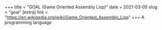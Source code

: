 +++
title = "GOAL (Game Oriented Assembly Lisp)"
date = 2021-03-05
slug = "goal"
[extra]
link = "https://en.wikipedia.org/wiki/Game_Oriented_Assembly_Lisp"
+++
A programming language

